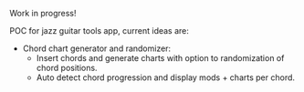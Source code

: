 Work in progress!

POC for jazz guitar tools app, current ideas are:

- Chord chart generator and randomizer:
  - Insert chords and generate charts with option to randomization of chord positions.
  - Auto detect chord progression and display mods + charts per chord.
